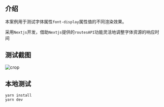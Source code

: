 ## 介绍

本案例用于测试字体属性`font-display`属性值的不同渲染效果。

采用`Nextjs`开发，借助`Nextjs`提供的`routesAPI`功能灵活地调整字体资源的响应时间

## 测试截图
![crop](https://user-images.githubusercontent.com/21139011/160066590-bc13910d-1aa8-4583-9d43-afd6e7265a21.gif)

## 本地测试
```
yarn install 
yarn dev
```
